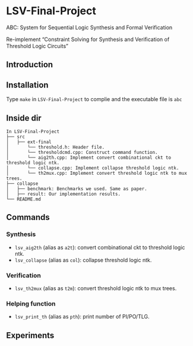 # LSV-Final-Project
ABC: System for Sequential Logic Synthesis and Formal Verification

Re-implement “Constraint Solving for Synthesis and Veriﬁcation of Threshold Logic Circuits”


## Introduction


## Installation
Type `make` in `LSV-Final-Project` to complie and the executable file is `abc`

## Inside dir
```
In LSV-Final-Project  
├── src
│   ├── ext-final
│       └── threshold.h: Header file. 
│       └── thresholdcmd.cpp: Construct command function.  
│       └── aig2th.cpp: Implement convert combinational ckt to threshold logic ntk. 
│       └── collapse.cpp: Implement collapse threshold logic ntk.
│       └── th2mux.cpp: Implement convert threshold logic ntk to mux trees.  
├── collapse
│   ├── benchmark: Benchmarks we used. Same as paper.
│   ├── result: Our implementation results.
└── README.md
```

## Commands

### Synthesis
- `lsv_aig2th` (alias as `a2t`): convert combinational ckt to threshold logic ntk.
- `lsv_collapse` (alias as `col`): collapse threshold logic ntk.
### Verification
- `lsv_th2mux`  (alias as `t2m`): convert threshold logic ntk to mux trees.
### Helping function
- `lsv_print_th` (alias as `pth`): print number of PI/PO/TLG.

## Experiments


